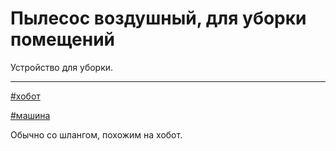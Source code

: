 # Пылесос воздушный, для уборки помещений

Устройство для уборки.

---

[\#хобот](./meta_hobot.md)

[\#машина](./meta_mashina.md)

Обычно со шлангом, похожим на хобот.